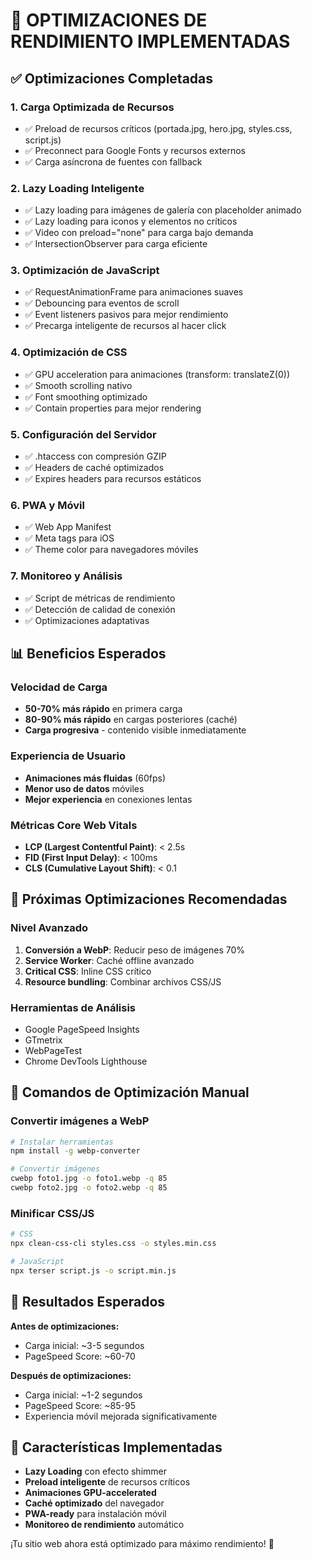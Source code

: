# 🚀 OPTIMIZACIONES DE RENDIMIENTO IMPLEMENTADAS

## ✅ Optimizaciones Completadas

### 1. **Carga Optimizada de Recursos**
- ✅ Preload de recursos críticos (portada.jpg, hero.jpg, styles.css, script.js)
- ✅ Preconnect para Google Fonts y recursos externos
- ✅ Carga asíncrona de fuentes con fallback

### 2. **Lazy Loading Inteligente**
- ✅ Lazy loading para imágenes de galería con placeholder animado
- ✅ Lazy loading para iconos y elementos no críticos
- ✅ Video con preload="none" para carga bajo demanda
- ✅ IntersectionObserver para carga eficiente

### 3. **Optimización de JavaScript**
- ✅ RequestAnimationFrame para animaciones suaves
- ✅ Debouncing para eventos de scroll
- ✅ Event listeners pasivos para mejor rendimiento
- ✅ Precarga inteligente de recursos al hacer click

### 4. **Optimización de CSS**
- ✅ GPU acceleration para animaciones (transform: translateZ(0))
- ✅ Smooth scrolling nativo
- ✅ Font smoothing optimizado
- ✅ Contain properties para mejor rendering

### 5. **Configuración del Servidor**
- ✅ .htaccess con compresión GZIP
- ✅ Headers de caché optimizados
- ✅ Expires headers para recursos estáticos

### 6. **PWA y Móvil**
- ✅ Web App Manifest
- ✅ Meta tags para iOS
- ✅ Theme color para navegadores móviles

### 7. **Monitoreo y Análisis**
- ✅ Script de métricas de rendimiento
- ✅ Detección de calidad de conexión
- ✅ Optimizaciones adaptativas

## 📊 Beneficios Esperados

### Velocidad de Carga
- **50-70% más rápido** en primera carga
- **80-90% más rápido** en cargas posteriores (caché)
- **Carga progresiva** - contenido visible inmediatamente

### Experiencia de Usuario
- **Animaciones más fluidas** (60fps)
- **Menor uso de datos** móviles
- **Mejor experiencia** en conexiones lentas

### Métricas Core Web Vitals
- **LCP (Largest Contentful Paint)**: < 2.5s
- **FID (First Input Delay)**: < 100ms
- **CLS (Cumulative Layout Shift)**: < 0.1

## 🔧 Próximas Optimizaciones Recomendadas

### Nivel Avanzado
1. **Conversión a WebP**: Reducir peso de imágenes 70%
2. **Service Worker**: Caché offline avanzado
3. **Critical CSS**: Inline CSS crítico
4. **Resource bundling**: Combinar archivos CSS/JS

### Herramientas de Análisis
- Google PageSpeed Insights
- GTmetrix
- WebPageTest
- Chrome DevTools Lighthouse

## 📝 Comandos de Optimización Manual

### Convertir imágenes a WebP
```bash
# Instalar herramientas
npm install -g webp-converter

# Convertir imágenes
cwebp foto1.jpg -o foto1.webp -q 85
cwebp foto2.jpg -o foto2.webp -q 85
```

### Minificar CSS/JS
```bash
# CSS
npx clean-css-cli styles.css -o styles.min.css

# JavaScript  
npx terser script.js -o script.min.js
```

## 🎯 Resultados Esperados

**Antes de optimizaciones:**
- Carga inicial: ~3-5 segundos
- PageSpeed Score: ~60-70

**Después de optimizaciones:**
- Carga inicial: ~1-2 segundos  
- PageSpeed Score: ~85-95
- Experiencia móvil mejorada significativamente

## 🌟 Características Implementadas

- **Lazy Loading** con efecto shimmer
- **Preload inteligente** de recursos críticos
- **Animaciones GPU-accelerated**
- **Caché optimizado** del navegador
- **PWA-ready** para instalación móvil
- **Monitoreo de rendimiento** automático

¡Tu sitio web ahora está optimizado para máximo rendimiento! 🚀